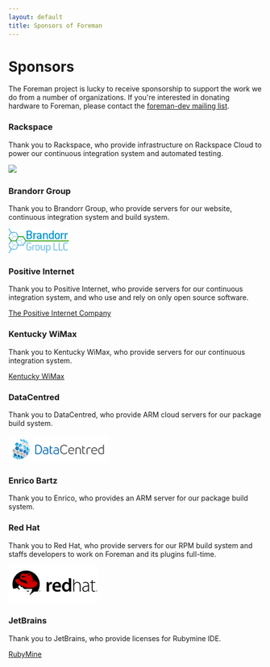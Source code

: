 ```yaml
---
layout: default
title: Sponsors of Foreman
---
```


# Sponsors

The Foreman project is lucky to receive sponsorship to support the work we do from a number of organizations.  If you're interested in donating hardware to Foreman, please contact the <a href="support.html">foreman-dev mailing list</a>.

### Rackspace

Thank you to Rackspace, who provide infrastructure on Rackspace Cloud to power our continuous integration system and automated testing.

<div class="text-center"><a href="http://www.rackspace.com"><img src="http://c1776742.cdn.cloudfiles.rackspacecloud.com/images/information/mediacenter/links/115x38_We.png" /></a></div>

### Brandorr Group

Thank you to Brandorr Group, who provide servers for our website, continuous integration system and build system.

<div class="lead text-center"><a href="http://www.brandorr.com"><img src="/static/images/sponsors/brandorr.jpeg" /></a></div>

### Positive Internet

Thank you to Positive Internet, who provide servers for our continuous integration system, and who use and rely on only open source software.

<div class="lead text-center"><a href="http://www.positive-internet.com">The Positive Internet Company</a></div>

### Kentucky WiMax

Thank you to Kentucky WiMax, who provide servers for our continuous integration system.

<div class="lead text-center"><a href="http://www.kywimax.com">Kentucky WiMax</a></div>

### DataCentred

Thank you to DataCentred, who provide ARM cloud servers for our package build system.

<div class="lead text-center"><a href="http://www.datacentred.co.uk/"><img src="/static/images/sponsors/datacentred.jpg" /></a></div>

### Enrico Bartz

Thank you to Enrico, who provides an ARM server for our package build system.

### Red Hat

Thank you to Red Hat, who provide servers for our RPM build system and staffs developers to work on Foreman and its plugins full-time.

<div class="lead text-center"><a href="http://www.redhat.com"><img src="/static/images/sponsors/redhat.png" /></a></div>

### JetBrains

Thank you to JetBrains, who provide licenses for Rubymine IDE.

<div class="lead text-center"><a href="http://www.jetbrains.com/ruby">RubyMine</a></div>
